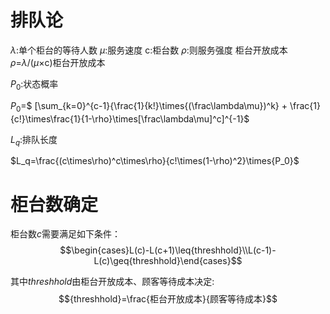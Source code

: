 
# 排队论

$\lambda$:单个柜台的等待人数
$\mu$:服务速度
c:柜台数
$\rho$:则服务强度
柜台开放成本
$\rho$=$\lambda$/($\mu$$\times$c)柜台开放成本

$P_0$:状态概率

$P_0$=$ [\sum_{k=0}^{c-1}{\frac{1}{k!}\times{(\frac\lambda\mu})^k} + \frac{1}{c!}\times\frac{1}{1-\rho}\times[\frac\lambda\mu]^c]^{-1}$

$L_q$:排队长度

$L_q=\frac{(c\times\rho)^c\times\rho}{c!\times(1-\rho)^2}\times{P_0}$

# 柜台数确定

柜台数$c$需要满足如下条件：
$$\begin{cases}L(c)-L(c+1)\leq{threshhold}\\L(c-1)-L(c)\geq{threshhold}\end{cases}$$

其中$threshhold$由柜台开放成本、顾客等待成本决定:
$${threshhold}=\frac{柜台开放成本}{顾客等待成本}$$




